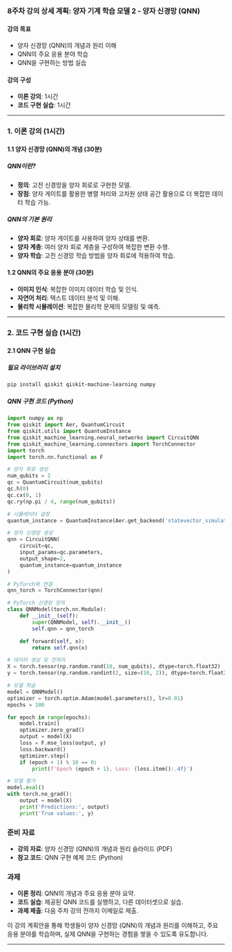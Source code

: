 ### 8주차 강의 상세 계획: 양자 기계 학습 모델 2 - 양자 신경망 (QNN)

#### 강의 목표
- 양자 신경망 (QNN)의 개념과 원리 이해
- QNN의 주요 응용 분야 학습
- QNN을 구현하는 방법 실습

#### 강의 구성
- **이론 강의**: 1시간
- **코드 구현 실습**: 1시간

---

### 1. 이론 강의 (1시간)

#### 1.1 양자 신경망 (QNN)의 개념 (30분)

##### QNN이란?
- **정의**: 고전 신경망을 양자 회로로 구현한 모델.
- **장점**: 양자 게이트를 활용한 병렬 처리와 고차원 상태 공간 활용으로 더 복잡한 데이터 학습 가능.

##### QNN의 기본 원리
- **양자 회로**: 양자 게이트를 사용하여 양자 상태를 변환.
- **양자 계층**: 여러 양자 회로 계층을 구성하여 복잡한 변환 수행.
- **양자 학습**: 고전 신경망 학습 방법을 양자 회로에 적용하여 학습.

#### 1.2 QNN의 주요 응용 분야 (30분)
- **이미지 인식**: 복잡한 이미지 데이터 학습 및 인식.
- **자연어 처리**: 텍스트 데이터 분석 및 이해.
- **물리학 시뮬레이션**: 복잡한 물리학 문제의 모델링 및 예측.

---

### 2. 코드 구현 실습 (1시간)

#### 2.1 QNN 구현 실습

##### 필요 라이브러리 설치
```bash
pip install qiskit qiskit-machine-learning numpy
```

##### QNN 구현 코드 (Python)
```python
import numpy as np
from qiskit import Aer, QuantumCircuit
from qiskit.utils import QuantumInstance
from qiskit_machine_learning.neural_networks import CircuitQNN
from qiskit_machine_learning.connectors import TorchConnector
import torch
import torch.nn.functional as F

# 양자 회로 생성
num_qubits = 2
qc = QuantumCircuit(num_qubits)
qc.h(0)
qc.cx(0, 1)
qc.ry(np.pi / 4, range(num_qubits))

# 시뮬레이터 설정
quantum_instance = QuantumInstance(Aer.get_backend('statevector_simulator'))

# 양자 신경망 생성
qnn = CircuitQNN(
    circuit=qc,
    input_params=qc.parameters,
    output_shape=2,
    quantum_instance=quantum_instance
)

# PyTorch와 연결
qnn_torch = TorchConnector(qnn)

# PyTorch 신경망 정의
class QNNModel(torch.nn.Module):
    def __init__(self):
        super(QNNModel, self).__init__()
        self.qnn = qnn_torch

    def forward(self, x):
        return self.qnn(x)

# 데이터 생성 및 전처리
X = torch.tensor(np.random.rand(10, num_qubits), dtype=torch.float32)
y = torch.tensor(np.random.randint(2, size=(10, 2)), dtype=torch.float32)

# 모델 학습
model = QNNModel()
optimizer = torch.optim.Adam(model.parameters(), lr=0.01)
epochs = 100

for epoch in range(epochs):
    model.train()
    optimizer.zero_grad()
    output = model(X)
    loss = F.mse_loss(output, y)
    loss.backward()
    optimizer.step()
    if (epoch + 1) % 10 == 0:
        print(f'Epoch {epoch + 1}, Loss: {loss.item():.4f}')

# 모델 평가
model.eval()
with torch.no_grad():
    output = model(X)
    print('Predictions:', output)
    print('True values:', y)
```

### 준비 자료
- **강의 자료**: 양자 신경망 (QNN)의 개념과 원리 슬라이드 (PDF)
- **참고 코드**: QNN 구현 예제 코드 (Python)

### 과제
- **이론 정리**: QNN의 개념과 주요 응용 분야 요약.
- **코드 실습**: 제공된 QNN 코드를 실행하고, 다른 데이터셋으로 실습.
- **과제 제출**: 다음 주차 강의 전까지 이메일로 제출.

이 강의 계획안을 통해 학생들이 양자 신경망 (QNN)의 개념과 원리를 이해하고, 주요 응용 분야를 학습하며, 실제 QNN을 구현하는 경험을 쌓을 수 있도록 유도합니다.

---
